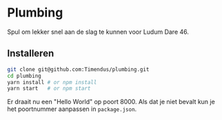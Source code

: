 # Plumbing

Spul om lekker snel aan de slag te kunnen voor Ludum Dare 46.

## Installeren

```bash
git clone git@github.com:Timendus/plumbing.git
cd plumbing
yarn install # or npm install
yarn start   # or npm start
```

Er draait nu een "Hello World" op poort 8000. Als dat je niet bevalt kun je het
poortnummer aanpassen in `package.json`.
